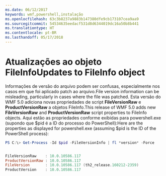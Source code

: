 ```yaml
---
ms.date: 06/12/2017
keywords: wmf,powershell,instalação
ms.openlocfilehash: 63c3b8237a9883b147380dfe9cb173107cea9aa9
ms.sourcegitcommit: 54534635eedacf531d8d6344019dc16a50b8b441
ms.translationtype: HT
ms.contentlocale: pt-BR
ms.lasthandoff: 05/17/2018
---
```

# <a name="updates-to-fileinfo-object"></a><span data-ttu-id="add1e-102">Atualizações ao objeto FileInfo</span><span class="sxs-lookup"><span data-stu-id="add1e-102">Updates to FileInfo object</span></span>
<span data-ttu-id="add1e-103">Informações de versão do arquivo podem ser confusas, especialmente nos casos em que foi aplicado patch ao arquivo.</span><span class="sxs-lookup"><span data-stu-id="add1e-103">File version information can be misleading, particularly in cases where the file was patched.</span></span> <span data-ttu-id="add1e-104">Esta versão do WMF 5.0 adiciona novas propriedades de script **FileVersionRaw** e **ProductVersionRaw** a objetos FileInfo.</span><span class="sxs-lookup"><span data-stu-id="add1e-104">This release of WMF 5.0 adds new **FileVersionRaw** and **ProductVersionRaw** script properties to FileInfo objects.</span></span> <span data-ttu-id="add1e-105">Aqui estão as propriedades conforme exibidas para powershell.exe (supondo que $pid é a ID do processo do PowerShell):</span><span class="sxs-lookup"><span data-stu-id="add1e-105">Here are the properties as displayed for powershell.exe (assuming $pid is the ID of the PowerShell process):</span></span>

```powershell
PS C:\> Get-Process -Id $pid -FileVersionInfo | fl *version* -Force


FileVersionRaw    : 10.0.10586.117
ProductVersionRaw : 10.0.10586.117
FileVersion       : 10.0.10586.117 (th2_release.160212-2359)
ProductVersion    : 10.0.10586.117
